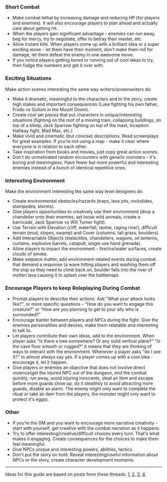 ### Short Combat

- Make combat lethal by increasing damage and reducing HP (for players and enemies). It will also encourage players to plan ahead and actually care about getting hit.
- When the players gain significant advantage - enemies can run away, beg for mercy, try to negotiate, offer to betray their master, etc.
- Allow instant kills. When players come up with a brilliant idea or a super exciting move - let them have their moment, don't make them roll for damage, let them defeat the enemy in one awesome move.
- If you notice players getting bored or running out of cool ideas to try, then fudge the numbers and get it over with.

### Exciting Situations
Make action scenes interesting the same way writers/screenwriters do:

- Make it dramatic, meaningful to the characters and to the story, create high stakes and important consequences (Luke fighting his own father, Frodo vs Gollum in the Mount Doom).
- Create cool set pieces that put characters in unique/interesting situations (fighting on the roof of a moving train, collapsing buildings, on top of a blimp, Jack Sparrow fighting on top of the mast, Inception Hallway fight, Mad Max, etc.)
- Make vivid and cinematic (but concise) descriptions. Read screenplays for great examples. If you're not using a map - make it clear where everyone is in relation to each other.
- Take inspiration from books and movies, just copy great action scenes.
- Don't do unmotivated random encounters with generic monsters - it's boring and meaningless. Have fewer but more powerful and interesting enemies instead of a bunch of identical repetitive ones.


### Interesting Environment

Make the environment interesting the same way level designers do:

- Create environmental obstacles/hazards (traps, lava pits, rockslides, stampedes, storms).
- Give players opportunities to creatively use their environment (drop a chandelier onto their enemies, set loose wild animals, create a barricade, Jack Sparrow vs Will Turner fight).
- Use Terrain with Elevation (cliff, waterfall, ravine, raging river), difficult terrain (mud, slopes, swamp) and Cover (columns, tall grass, boulders).
- Add Interactable Objects (stalactites, chandeliers, wagons, oil lanterns, curtains, explosive barrels, catapult, single use hand grenade).
- Allow players to impact the environment - fire/ice/water surfaces, create clouds of smoke.
- Make setpiece matter, add environment-related events during combat that demand a response (a wave hitting players and washing them off the ship so they need to climb back on, boulder falls into the river of molten lava causing it to splash over the battlemap).

<div class="column-break"></div>

### Encourage Players to keep Roleplaying During Combat

- Prompt players to describe their actions. Ask "What your attack looks like?", or more specific questions - “How do you want to engage this creature?” or “How are you planning to get to your ally who is surrounded?”
- Encourage banter between players and NPCs during the fight. Give the enemies personalities and desires, make them relatable and interesting to talk to.
- Let players contribute their own ideas, add to the environment. When player asks "Is there a tree somewhere? Or any solid vertical plane?" "Is the cave floor smooth or rugged?" it means that they are thinking of ways to interact with the environment. Whenever a player asks "do I see X?" to almost always say yes. If a player comes up with a cool idea - encourage it, let it happen.
- Give players or enemies an objective that does not involve direct violence(get  the injured NPC out of the dungeon, end the combat quickly, run away, avoid injuring innocents, steal an item and escape before more guards show up, do it stealthily to avoid attracting more guards, disable an alarm. The enemy might only want to complete the ritual or take an item from the players, the monster might only want to protect it's eggs).


### Other
- If you’re the GM and you want to encourage more narrative creativity - start with yourself, get creative with the combat narration as it happens.
- Try to offer interesting/creative/difficult choices every turn. That's what makes it engaging. Create consequences for the choices to make them feel meaningful.
- Give NPCs unique and interesting powers, abilities, tactics.
- Don't put the story on hold. Reveal interesting/useful information about NPCs or the story, create character development moments.

----

Ideas for this guide are based on posts from these threads:
[1](https://old.reddit.com/r/RPGdesign/comments/h8tvyj/the_reason_combat_sucks_and_the_most_obvious/),
[2](https://old.reddit.com/r/DnD/comments/h8tw4w/the_reason_combat_sucks_and_the_most_obvious/),
[3](https://old.reddit.com/r/DnD/comments/h8q31m/what_are_some_of_the_coolest_combataction_scenes/),
[4](https://old.reddit.com/r/DMAcademy/comments/h8q2ks/what_are_some_of_the_coolest_combataction_scenes/).
